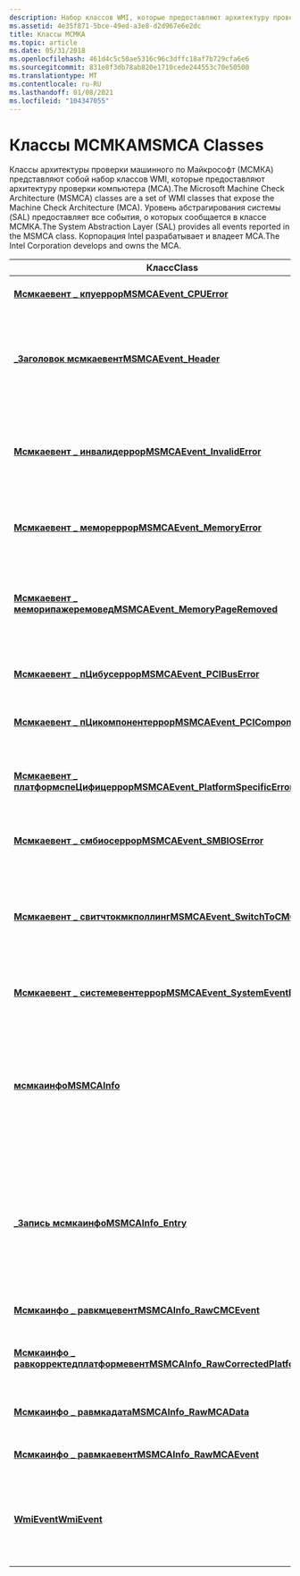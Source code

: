 ```yaml
---
description: Набор классов WMI, которые предоставляют архитектуру проверки компьютера (MCA). Уровень абстрагирования системы (SAL) предоставляет все события, о которых сообщается в классе МСМКА. Корпорация Intel разрабатывает и владеет MCA.
ms.assetid: 4e35f871-5bce-49ed-a3e8-d2d967e6e2dc
title: Классы МСМКА
ms.topic: article
ms.date: 05/31/2018
ms.openlocfilehash: 461d4c5c50ae5316c96c3dffc18af7b729cfa6e6
ms.sourcegitcommit: 831e8f3db78ab820e1710cede244553c70e50500
ms.translationtype: MT
ms.contentlocale: ru-RU
ms.lasthandoff: 01/08/2021
ms.locfileid: "104347055"
---
```

# <a name="msmca-classes"></a><span data-ttu-id="d2b61-105">Классы МСМКА</span><span class="sxs-lookup"><span data-stu-id="d2b61-105">MSMCA Classes</span></span>

<span data-ttu-id="d2b61-106">Классы архитектуры проверки машинного по Майкрософт (МСМКА) представляют собой набор классов WMI, которые предоставляют архитектуру проверки компьютера (MCA).</span><span class="sxs-lookup"><span data-stu-id="d2b61-106">The Microsoft Machine Check Architecture (MSMCA) classes are a set of WMI classes that expose the Machine Check Architecture (MCA).</span></span> <span data-ttu-id="d2b61-107">Уровень абстрагирования системы (SAL) предоставляет все события, о которых сообщается в классе МСМКА.</span><span class="sxs-lookup"><span data-stu-id="d2b61-107">The System Abstraction Layer (SAL) provides all events reported in the MSMCA class.</span></span> <span data-ttu-id="d2b61-108">Корпорация Intel разрабатывает и владеет MCA.</span><span class="sxs-lookup"><span data-stu-id="d2b61-108">The Intel Corporation develops and owns the MCA.</span></span>



| <span data-ttu-id="d2b61-109">Класс</span><span class="sxs-lookup"><span data-stu-id="d2b61-109">Class</span></span>                                                                               | <span data-ttu-id="d2b61-110">Описание</span><span class="sxs-lookup"><span data-stu-id="d2b61-110">Description</span></span>                                                                                            |
|-------------------------------------------------------------------------------------|--------------------------------------------------------------------------------------------------------|
| [<span data-ttu-id="d2b61-111">**Мсмкаевент \_ кпуеррор**</span><span class="sxs-lookup"><span data-stu-id="d2b61-111">**MSMCAEvent\_CPUError**</span></span>](msmcaevent-cpuerror.md)                                 | <span data-ttu-id="d2b61-112">Представляет событие ошибки ЦП.</span><span class="sxs-lookup"><span data-stu-id="d2b61-112">Represents a CPU error event.</span></span>                                                                          |
| [<span data-ttu-id="d2b61-113">**\_Заголовок мсмкаевент**</span><span class="sxs-lookup"><span data-stu-id="d2b61-113">**MSMCAEvent\_Header**</span></span>](msmcaevent-header.md)                                     | <span data-ttu-id="d2b61-114">Представляет общий заголовок, используемый всеми классами Мсмкаевент.</span><span class="sxs-lookup"><span data-stu-id="d2b61-114">Represents the common header that all MSMCAEvent classes use.</span></span>                                          |
| [<span data-ttu-id="d2b61-115">**Мсмкаевент \_ инвалидеррор**</span><span class="sxs-lookup"><span data-stu-id="d2b61-115">**MSMCAEvent\_InvalidError**</span></span>](msmcaevent-invaliderror.md)                         | <span data-ttu-id="d2b61-116">Представляет недопустимую ошибку в архитектуре проверки памяти (MCA).</span><span class="sxs-lookup"><span data-stu-id="d2b61-116">Represents a Memory Check Architecture (MCA) invalid error.</span></span>                                            |
| [<span data-ttu-id="d2b61-117">**Мсмкаевент \_ мемореррор**</span><span class="sxs-lookup"><span data-stu-id="d2b61-117">**MSMCAEvent\_MemoryError**</span></span>](msmcaevent-memoryerror.md)                           | <span data-ttu-id="d2b61-118">Представляет событие ошибки памяти MCA.</span><span class="sxs-lookup"><span data-stu-id="d2b61-118">Represents an MCA memory error event.</span></span>                                                                  |
| [<span data-ttu-id="d2b61-119">**Мсмкаевент \_ меморипажеремовед**</span><span class="sxs-lookup"><span data-stu-id="d2b61-119">**MSMCAEvent\_MemoryPageRemoved**</span></span>](msmcaevent-memorypageremoved.md)               | <span data-ttu-id="d2b61-120">Указывает, что операционная система удалила физическую страницу памяти.</span><span class="sxs-lookup"><span data-stu-id="d2b61-120">Indicates that the operating system removed a physical page of memory.</span></span>                                 |
| [<span data-ttu-id="d2b61-121">**Мсмкаевент \_ пЦибусеррор**</span><span class="sxs-lookup"><span data-stu-id="d2b61-121">**MSMCAEvent\_PCIBusError**</span></span>](msmcaevent-pcibuserror.md)                           | <span data-ttu-id="d2b61-122">Представляет ошибку шины PCI MCA.</span><span class="sxs-lookup"><span data-stu-id="d2b61-122">Represents an MCA PCI bus error.</span></span>                                                                       |
| [<span data-ttu-id="d2b61-123">**Мсмкаевент \_ пЦикомпонентеррор**</span><span class="sxs-lookup"><span data-stu-id="d2b61-123">**MSMCAEvent\_PCIComponentError**</span></span>](msmcaevent-pcicomponenterror.md)               | <span data-ttu-id="d2b61-124">Представляет ошибку компонента MCA PCI.</span><span class="sxs-lookup"><span data-stu-id="d2b61-124">Represents an MCA PCI component error.</span></span>                                                                 |
| [<span data-ttu-id="d2b61-125">**Мсмкаевент \_ платформспеЦифицеррор**</span><span class="sxs-lookup"><span data-stu-id="d2b61-125">**MSMCAEvent\_PlatformSpecificError**</span></span>](msmcaevent-platformspecificerror.md)       | <span data-ttu-id="d2b61-126">Представляет ошибку, относящуюся к платформе MCA.</span><span class="sxs-lookup"><span data-stu-id="d2b61-126">Represents an MCA platform-specific error.</span></span>                                                             |
| [<span data-ttu-id="d2b61-127">**Мсмкаевент \_ смбиосеррор**</span><span class="sxs-lookup"><span data-stu-id="d2b61-127">**MSMCAEvent\_SMBIOSError**</span></span>](msmcaevent-smbioserror.md)                           | <span data-ttu-id="d2b61-128">Представляет ошибку BIOS системы MCA.</span><span class="sxs-lookup"><span data-stu-id="d2b61-128">Represents an MCA system bios error.</span></span>                                                                   |
| [<span data-ttu-id="d2b61-129">**Мсмкаевент \_ свитчтокмкполлинг**</span><span class="sxs-lookup"><span data-stu-id="d2b61-129">**MSMCAEvent\_SwitchToCMCPolling**</span></span>](msmcaevent-switchtocmcpolling.md)             | <span data-ttu-id="d2b61-130">Указывает, что исправленная обработка проверки компьютера переключена на опрос.</span><span class="sxs-lookup"><span data-stu-id="d2b61-130">Indicates that the corrected machine check handling is switched to polling.</span></span>                            |
| [<span data-ttu-id="d2b61-131">**Мсмкаевент \_ системевентеррор**</span><span class="sxs-lookup"><span data-stu-id="d2b61-131">**MSMCAEvent\_SystemEventError**</span></span>](msmcaevent-systemeventerror.md)                 | <span data-ttu-id="d2b61-132">Представляет ошибку системного события MCA.</span><span class="sxs-lookup"><span data-stu-id="d2b61-132">Represents an MCA system event error.</span></span>                                                                  |
| [<span data-ttu-id="d2b61-133">**мсмкаинфо**</span><span class="sxs-lookup"><span data-stu-id="d2b61-133">**MSMCAInfo**</span></span>](msmcainfo.md)                                                      | <span data-ttu-id="d2b61-134">Абстрактный базовый класс, из которого производятся все классы данных поставщика (архитектура проверки компьютеров).</span><span class="sxs-lookup"><span data-stu-id="d2b61-134">Abstract base class from which all Machine Check Architecture (MCA) provider data classes are derived.</span></span> |
| [<span data-ttu-id="d2b61-135">**\_Запись мсмкаинфо**</span><span class="sxs-lookup"><span data-stu-id="d2b61-135">**MSMCAInfo\_Entry**</span></span>](msmcainfo-entry.md)                                         | <span data-ttu-id="d2b61-136">Представляет запись об исправленной проверке компьютера MCA (CMC) или исправленную ошибку платформы (CPE).</span><span class="sxs-lookup"><span data-stu-id="d2b61-136">Represents an MCA, Corrected Machine Check (CMC), or Corrected Platform Error (CPE) information entry.</span></span> |
| [<span data-ttu-id="d2b61-137">**Мсмкаинфо \_ равкмцевент**</span><span class="sxs-lookup"><span data-stu-id="d2b61-137">**MSMCAInfo\_RawCMCEvent**</span></span>](msmcainfo-rawcmcevent.md)                             | <span data-ttu-id="d2b61-138">Содержит событие CMC.</span><span class="sxs-lookup"><span data-stu-id="d2b61-138">Contains a CMC event.</span></span>                                                                                  |
| [<span data-ttu-id="d2b61-139">**Мсмкаинфо \_ равкорректедплатформевент**</span><span class="sxs-lookup"><span data-stu-id="d2b61-139">**MSMCAInfo\_RawCorrectedPlatformEvent**</span></span>](msmcainfo-rawcorrectedplatformevent.md) | <span data-ttu-id="d2b61-140">Содержит исправленное событие платформы.</span><span class="sxs-lookup"><span data-stu-id="d2b61-140">Contains a Corrected Platform Event.</span></span>                                                                   |
| [<span data-ttu-id="d2b61-141">**Мсмкаинфо \_ равмкадата**</span><span class="sxs-lookup"><span data-stu-id="d2b61-141">**MSMCAInfo\_RawMCAData**</span></span>](msmcainfo-rawmcadata.md)                               | <span data-ttu-id="d2b61-142">Указывает необработанные журналы MCA.</span><span class="sxs-lookup"><span data-stu-id="d2b61-142">Specifies the raw MCA logs.</span></span>                                                                            |
| [<span data-ttu-id="d2b61-143">**Мсмкаинфо \_ равмкаевент**</span><span class="sxs-lookup"><span data-stu-id="d2b61-143">**MSMCAInfo\_RawMCAEvent**</span></span>](msmcainfo-rawmcaevent.md)                             | <span data-ttu-id="d2b61-144">Содержит событие MCA.</span><span class="sxs-lookup"><span data-stu-id="d2b61-144">Contains a MCA event.</span></span>                                                                                  |
| [<span data-ttu-id="d2b61-145">**WmiEvent**</span><span class="sxs-lookup"><span data-stu-id="d2b61-145">**WmiEvent**</span></span>](wmievent.md)                                                        | <span data-ttu-id="d2b61-146">Абстрактный базовый класс, из которого производятся все классы событий класса MCA.</span><span class="sxs-lookup"><span data-stu-id="d2b61-146">Abstract base class from which all MCA provider event classes are derived.</span></span>                             |



 

 

 



